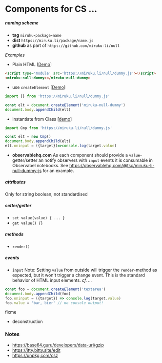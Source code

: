 # Components for CS ...

##### naming scheme
  * **tag** `miruku`-`package`-`name`
  * **dist** `https://miruku.li/package/name.js`
  * **github** as part of `https://github.com/miruku-li/null`

*Examples*
  * Plain HTML [[Demo](https://flems.io/#0=N4IgzgpgNhDGAuEAmIBcIB0ALeBbKIANCLAPYB2YpMaJ1UAhgA6QrEBmAljGGgNqhyDXBFrY8BYmXKIZtADxhYAJ05N4AAngBPJhAC8AclykkAVxiGNYZbCM54LVAHpnuTsrMBrMxiidncgsoZ3NcXG0MACswQwA+eWclVXU4gB1yeXdPHwBaIKgoXLCIhLcPbzN84OKzcO04onBoOHhOCl50AEZUAGYAThAAXwBdIaA)]
```html
<script type='module' src='https://miruku.li/null/dummy.js'></script>
<miruku-null-dummy></miruku-null-dummy>
```
  * use `createElement` [[Demo](https://flems.io/#0=N4Igxg9gdgzhA2BTEAucD4EMAONEBMQAaEAMwEskZUBtUKTAW2TQDoALAF0fmPSk6IBqECAC+RekxYhWAK2olIAoZxHlG2CACdOAAmBi9pbREZ6A5F064UAejuNy2gK4BrF63jk7UF-Hg7fBdGRgBPeRgLAB0oWOUYfUR4fQBePXwIMBDVVjBtRExBAFEkZgEACgsnVw8AWj8AuuDQsIsASljM7PLOVgAjCHwInGwhfABhdkp8CuTOdr5ITUpEbRF+zH7kvjwkME5yaGo0AGYUU4AGOsuUS-FJEAZmETyYRX5BYTRxAF0xIA)]
```js
import {} from 'https://miruku.li/null/dummy.js'

const elt = document.createElement('miruku-null-dummy') 
document.body.appendChild(elt)
```
  * Instantiate from Class [[demo](https://flems.io/#0=N4Igxg9gdgzhA2BTEAucD4EMAONEBMQAaEAMwEskZUBtUKTAW2TQDoALAF0fmPSk6IBqECAC+RekxYhWAK2olIAoZxHlG2CACdOAAgDCmvaW0RGegORdOuFAHp7jctoCuAa1et45e1Ffw8Pb4royMAJ7yMJYAOlBxyjD6iPD6ALx6UIgA7oaaABQAlHH4EGChqqwARhD4kTjYQvgG7JT4+SmcxVmprNDkUNiu6Xr5wJyY2gDmiJxihWkAfIkIiN4QU-kT07OsAG6Y8K6IhXyQmpSI2iJVmFUpfHhIYJzk0NRoAAwonwC0ACwoACsAEZxJIQAxmCJWGAYIp+IJhGhxABdMRAA)]

```js
import Cmp from 'https://miruku.li/null/dummy.js'

const elt = new Cmp()
document.body.appendChild(elt)
elt.oninput = ({target})=>console.log(target.value)
```
  * **observablehq.com**
  As each component should provide a `value`-getter/setter an notify observers with `input` events it is consumable in Observabel notebooks. See https://observablehq.com/@tsc/miruku-li-null-dummy-js for an example.

##### attributes
Only for string boolean, not standardised

##### setter/getter
  * `set value(value) { ... }`
  * `get value() {}`

##### methods
  * `render()`

##### events
  * `input`
   Note: Setting `value` from outside will trigger the `render`-method as expected, but it won't trigger a change event. This is the standard behavior of HTML input elements. *cf. ...*
```js
const foo = document.createElement('textarea')
document.body.appendChild(foo)
foo.oninput = ({target}) => console.log(target.value)
foo.value = 'bar, bier' // no console output!
```


fixme
  * deconstruction

### Notes

  * https://base64.guru/developers/data-uri/gzip
  * https://itty.bitty.site/edit
  * https://unpkg.com/csz
